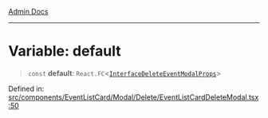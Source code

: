 [Admin Docs](/)

***

# Variable: default

> `const` **default**: `React.FC`\<[`InterfaceDeleteEventModalProps`](../../../../../../types/Event/interface/interfaces/InterfaceDeleteEventModalProps.md)\>

Defined in: [src/components/EventListCard/Modal/Delete/EventListCardDeleteModal.tsx:50](https://github.com/PalisadoesFoundation/talawa-admin/blob/main/src/components/EventListCard/Modal/Delete/EventListCardDeleteModal.tsx#L50)
